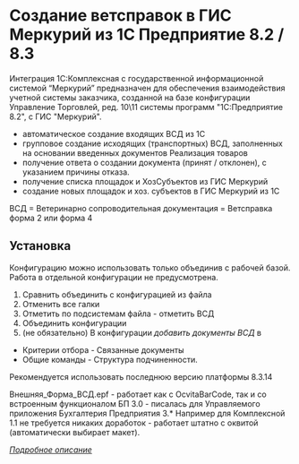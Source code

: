 # Создание ветсправок в ГИС Меркурий из 1С Предприятие 8.2 / 8.3

Интеграция 1С:Комплексная с государственной информационной системой “Меркурий” предназначен для обеспечения взаимодействия учетной системы заказчика, созданной на базе конфигурации Управление Торговлей, ред. 10\11 системы программ "1С:Предприятие 8.2", с ГИС "Меркурий".

* автоматическое создание входящих ВСД из 1С
* групповое создание исходящих (транспортных) ВСД, заполненных на основании введенных документов Реализация товаров
* получение ответа о создании документа (принят / отклонен), с указанием причины отказа.
* получение списка площадок и ХозСубъектов из ГИС Меркурий
* создание новых площадок и хоз. субъектов в ГИС Меркурий из 1С

ВСД = Ветеринарно сопроводительная документация = Ветсправка форма 2 или форма 4

## Установка

Конфигурацию можно использовать только объединив с рабочей базой. Работа в отдельной конфигурации не предусмотрена.

1. Сравнить объединить с конфигурацией из файла
2. Отменить все галки
3. Отметить по подсистемам файла - отметить ВСД
4. Объединить конфигурации
5. (не обязательно) В конфигурации *добавить документы ВСД* в 
* Критерии отбора - Связанные документы
* Общие команды - Структура подчиненности.

Рекомендуется использовать последнюю версию платформы 8.3.14

Внешняя_Форма_ВСД.epf - работает как с OcvitaBarCode, так и со встроенным функционалом БП 3.0 - писалась для Управляемого приложения Бухгалтерия Предприятия 3.*
Например для Комплексной 1.1  не требуется никаких доработок - работает штатно с оквитой (автоматически выбирает макет).

[*Подробное описание*](https://redmine.kb99.pro/projects/vsd_v8/wiki)
